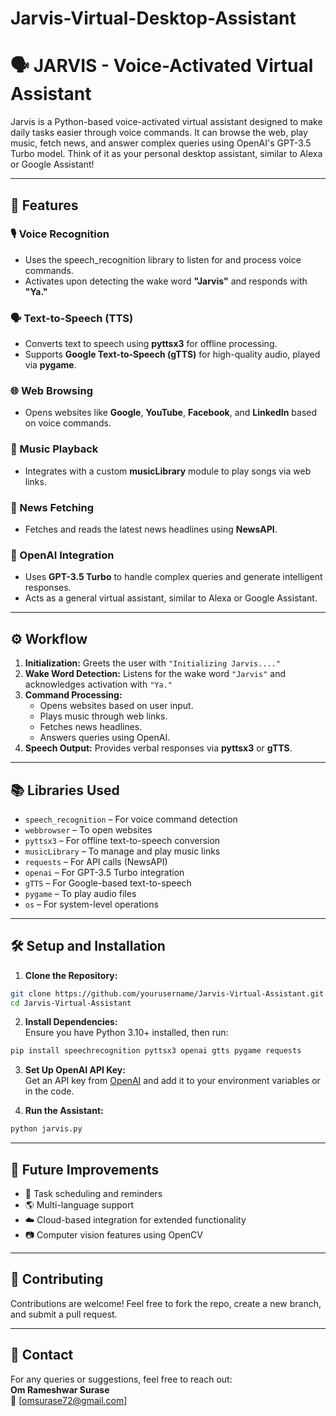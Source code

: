 # Jarvis-Virtual-Desktop-Assistant

# 🗣️ JARVIS - Voice-Activated Virtual Assistant  

Jarvis is a Python-based voice-activated virtual assistant designed to make daily tasks easier through voice commands. It can browse the web, play music, fetch news, and answer complex queries using OpenAI's GPT-3.5 Turbo model. Think of it as your personal desktop assistant, similar to Alexa or Google Assistant!  

---

## 🚀 **Features**

### 🎙️ Voice Recognition  
- Uses the speech_recognition library to listen for and process voice commands.  
- Activates upon detecting the wake word **"Jarvis"** and responds with **"Ya."**  

### 🗣️ Text-to-Speech (TTS)  
- Converts text to speech using **pyttsx3** for offline processing.  
- Supports **Google Text-to-Speech (gTTS)** for high-quality audio, played via **pygame**.  

### 🌐 Web Browsing  
- Opens websites like **Google**, **YouTube**, **Facebook**, and **LinkedIn** based on voice commands.  

### 🎵 Music Playback  
- Integrates with a custom **musicLibrary** module to play songs via web links.  

### 📰 News Fetching  
- Fetches and reads the latest news headlines using **NewsAPI**.  

### 🤖 OpenAI Integration  
- Uses **GPT-3.5 Turbo** to handle complex queries and generate intelligent responses.  
- Acts as a general virtual assistant, similar to Alexa or Google Assistant.  

---

## ⚙️ **Workflow**

1. **Initialization:** Greets the user with `"Initializing Jarvis...."`  
2. **Wake Word Detection:** Listens for the wake word `"Jarvis"` and acknowledges activation with `"Ya."`  
3. **Command Processing:**  
   - Opens websites based on user input.  
   - Plays music through web links.  
   - Fetches news headlines.  
   - Answers queries using OpenAI.  
4. **Speech Output:** Provides verbal responses via **pyttsx3** or **gTTS**.  

---

## 📚 **Libraries Used**

- `speech_recognition` – For voice command detection  
- `webbrowser` – To open websites  
- `pyttsx3` – For offline text-to-speech conversion  
- `musicLibrary` – To manage and play music links  
- `requests` – For API calls (NewsAPI)  
- `openai` – For GPT-3.5 Turbo integration  
- `gTTS` – For Google-based text-to-speech  
- `pygame` – To play audio files  
- `os` – For system-level operations  

---

## 🛠️ **Setup and Installation**

1. **Clone the Repository:**  
```bash
git clone https://github.com/yourusername/Jarvis-Virtual-Assistant.git  
cd Jarvis-Virtual-Assistant  
```

2. **Install Dependencies:**  
Ensure you have Python 3.10+ installed, then run:  
```bash
pip install speechrecognition pyttsx3 openai gtts pygame requests
```

3. **Set Up OpenAI API Key:**  
Get an API key from [OpenAI](https://platform.openai.com/) and add it to your environment variables or in the code.  

4. **Run the Assistant:**  
```bash
python jarvis.py
```

---

## 🚀 **Future Improvements**

- 📅 Task scheduling and reminders  
- 🌎 Multi-language support  
- ☁️ Cloud-based integration for extended functionality  
- 📷 Computer vision features using OpenCV  

---

## 🤝 **Contributing**  
Contributions are welcome! Feel free to fork the repo, create a new branch, and submit a pull request.  

---

## 📧 **Contact**  
For any queries or suggestions, feel free to reach out:  
**Om Rameshwar Surase**  
📧 [omsurase72@gmail.com]  

